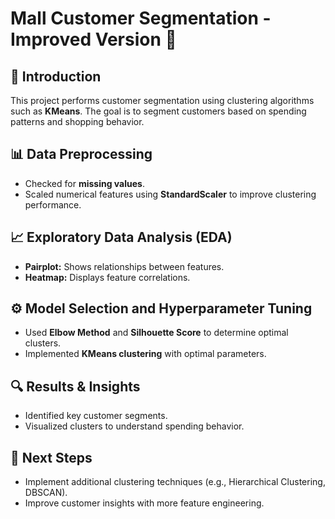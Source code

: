 # Mall Customer Segmentation - Improved Version 🚀

## 📌 Introduction
This project performs customer segmentation using clustering algorithms such as **KMeans**. The goal is to segment customers based on spending patterns and shopping behavior.

## 📊 Data Preprocessing
- Checked for **missing values**.
- Scaled numerical features using **StandardScaler** to improve clustering performance.

## 📈 Exploratory Data Analysis (EDA)
- **Pairplot:** Shows relationships between features.
- **Heatmap:** Displays feature correlations.

## ⚙️ Model Selection and Hyperparameter Tuning
- Used **Elbow Method** and **Silhouette Score** to determine optimal clusters.
- Implemented **KMeans clustering** with optimal parameters.

## 🔍 Results & Insights
- Identified key customer segments.
- Visualized clusters to understand spending behavior.

## 🔮 Next Steps
- Implement additional clustering techniques (e.g., Hierarchical Clustering, DBSCAN).
- Improve customer insights with more feature engineering.

